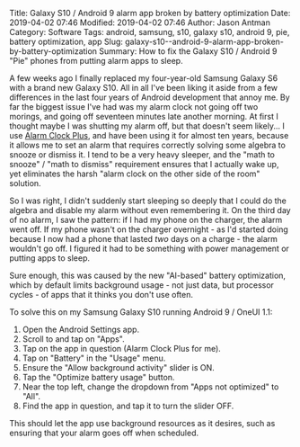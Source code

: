 Title: Galaxy S10 / Android 9 alarm app broken by battery optimization
Date: 2019-04-02 07:46
Modified: 2019-04-02 07:46
Author: Jason Antman
Category: Software
Tags: android, samsung, s10, galaxy s10, android 9, pie, battery optimization, app
Slug: galaxy-s10--android-9-alarm-app-broken-by-battery-optimization
Summary: How to fix the Galaxy S10 / Android 9 "Pie" phones from putting alarm apps to sleep.

A few weeks ago I finally replaced my four-year-old Samsung Galaxy S6 with a brand new Galaxy S10. All in all I've been liking it aside from a few differences in the last four years of Android development that annoy me. By far the biggest issue I've had was my alarm clock not going off two morings, and going off seventeen minutes late another morning. At first I thought maybe I was shutting my alarm off, but that doesn't seem likely... I use [Alarm Clock Plus](https://play.google.com/store/apps/details?id=com.vp.alarmClockPlusDock), and have been using it for almost ten years, because it allows me to set an alarm that requires correctly solving some algebra to snooze or dismiss it. I tend to be a very heavy sleeper, and the "math to snooze" / "math to dismiss" requirement ensures that I actually wake up, yet eliminates the harsh "alarm clock on the other side of the room" solution.

So I was right, I didn't suddenly start sleeping so deeply that I could do the algebra and disable my alarm without even remembering it. On the third day of no alarm, I saw the pattern: if I had my phone on the charger, the alarm went off. If my phone wasn't on the charger overnight - as I'd started doing because I now had a phone that lasted _two_ days on a charge - the alarm wouldn't go off. I figured it had to be something with power management or putting apps to sleep.

Sure enough, this was caused by the new "AI-based" battery optimization, which by default limits background usage - not just data, but processor cycles - of apps that it thinks you don't use often.

To solve this on my Samsung Galaxy S10 running Android 9 / OneUI 1.1:

1. Open the Android Settings app.
2. Scroll to and tap on "Apps".
3. Tap on the app in question (Alarm Clock Plus for me).
4. Tap on "Battery" in the "Usage" menu.
5. Ensure the "Allow background activity" slider is ON.
6. Tap the "Optimize battery usage" button.
7. Near the top left, change the dropdown from "Apps not optimized" to "All".
8. Find the app in question, and tap it to turn the slider OFF.

This should let the app use background resources as it desires, such as ensuring that your alarm goes off when scheduled.

